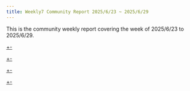 ```yaml
---
title: Weekly7 Community Report 2025/6/23 ~ 2025/6/29
---
```


This is the community weekly report covering the week of 2025/6/23 to 2025/6/29.

[+-](/weekly/weekly7/official.md#:embed)

[+-](/weekly/weekly7/projects.md#:embed)

[+-](/weekly/weekly7/packages.md#:embed)

[+-](/weekly/weekly7/community.md#:embed)
